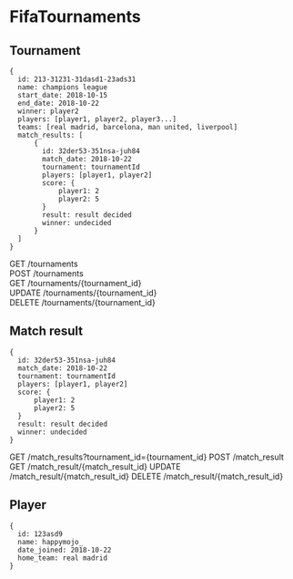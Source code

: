 # FifaTournaments


## Tournament
```
{
  id: 213-31231-31dasd1-23ads31
  name: champions league
  start_date: 2018-10-15
  end_date: 2018-10-22
  winner: player2
  players: [player1, player2, player3...]
  teams: [real madrid, barcelona, man united, liverpool]
  match_results: [
      {
        id: 32der53-351nsa-juh84
        match_date: 2018-10-22
        tournament: tournamentId
        players: [player1, player2]
        score: {
            player1: 2
            player2: 5
        }
        result: result decided 
        winner: undecided 
      }
  ]
}
```

GET /tournaments  
POST /tournaments  
GET /tournaments/{tournament_id}  
UPDATE /tournaments/{tournament_id}  
DELETE /tournaments/{tournament_id}  


## Match result
```
{
  id: 32der53-351nsa-juh84
  match_date: 2018-10-22
  tournament: tournamentId
  players: [player1, player2]
  score: {
      player1: 2
      player2: 5
  }
  result: result decided 
  winner: undecided 
}
```

GET /match_results?tournament_id={tournament_id}
POST /match_result
GET /match_result/{match_result_id}
UPDATE /match_result/{match_result_id}
DELETE /match_result/{match_result_id}

## Player
```
{
  id: 123asd9
  name: happymojo_
  date_joined: 2018-10-22
  home_team: real madrid
}
```
